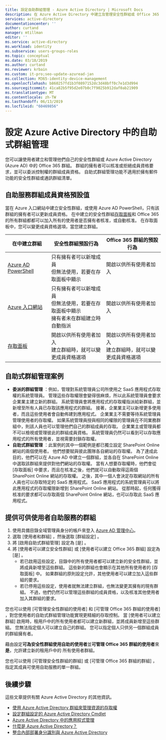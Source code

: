 ```yaml
---
title: 設定自助群組管理 - Azure Active Directory | Microsoft Docs
description: 在 Azure Active Directory 中建立及管理安全性群組或 Office 365 群組，並要求安全性群組或 Office 365 群組成員資格
services: active-directory
documentationcenter: ''
author: curtand
manager: mtillman
editor: ''
ms.service: active-directory
ms.workload: identity
ms.subservice: users-groups-roles
ms.topic: conceptual
ms.date: 03/18/2019
ms.author: curtand
ms.reviewer: krbain
ms.custom: it-pro;seo-update-azuread-jan
ms.collection: M365-identity-device-management
ms.openlocfilehash: b860257fd1b3f0897152dc3d48bff0c7e1d3d994
ms.sourcegitcommit: 41ca82b5f95d2e07b0c7f9025b912daf0ab21909
ms.translationtype: MT
ms.contentlocale: zh-TW
ms.lasthandoff: 06/13/2019
ms.locfileid: "60469856"
---
```

# <a name="set-up-self-service-group-management-in-azure-active-directory"></a>設定 Azure Active Directory 中的自助式群組管理 

您可以讓使用者建立和管理他們自己的安全性群組或 Azure Active Directory (Azure AD) 中的 Office 365 群組。 群組的擁有者可以核准或拒絕成員資格要求，並可以委派控制權的群組成員資格。 自助式群組管理功能不適用於擁有郵件功能的安全性群組或通訊群組清單。

## <a name="self-service-group-membership-defaults"></a>自助服務群組成員資格預設值

當在 Azure 入口網站中建立安全性群組，或使用 Azure AD PowerShell，只有該群組的擁有者可以更新成員資格。 在中建立的安全性群組[存取面板](https://account.activedirectory.windowsazure.com/r#/joinGroups)和 Office 365 的所有群組都都可以加入所有的使用者是否擁有者核准，或自動核准。 在存取面板中，您可以變更成員資格選項，當您建立群組。

在中建立群組 | 安全性群組預設行為 | Office 365 群組的預設行為
------------------ | ------------------------------- | ---------------------------------
[Azure AD PowerShell](groups-settings-cmdlets.md) | 只有擁有者可以新增成員<br>但無法使用，若要在存取面板中顯示 | 開啟以供所有使用者加入
[Azure 入口網站](https://portal.azure.com) | 只有擁有者可以新增成員<br>但無法使用，若要在存取面板中顯示<br>擁有者未在群組建立時自動指派 | 開啟以供所有使用者加入
[存取面板](https://account.activedirectory.windowsazure.com/r#/joinGroups) | 開啟以供所有使用者加入<br>建立群組時，就可以變更成員資格選項 | 開啟以供所有使用者加入<br>建立群組時，就可以變更成員資格選項

## <a name="self-service-group-management-scenarios"></a>自助式群組管理案例

* **委派的群組管理** ：例如，管理對系統管理員公司所使用之 SaaS 應用程式存取權的系統管理員。 管理這些存取權限會變得很麻煩，所以此系統管理員會要求企業業主建立新的群組。 系統管理員會將應用程式的存取權指派給新群組，並新增至所有人員已存取該應用程式的群組。 接著，企業業主可以新增更多使用者，而且這些使用者會自動佈建到應用程式。 企業業主不需要等待系統管理員管理使用者的存取權。 如果系統管理員授與相同的權限的管理員在不同業務群組中，則該人員也可以管理他們自己的群組成員的存取。 企業業主或管理員都不可以檢視或管理彼此的群組成員資格。 系統管理員仍然可以看到可以存取應用程式的所有使用者，並視需要封鎖存取權。
* **自助式群組管理** ：此案例的其中一個範例是都已獨立設定 SharePoint Online 網站的兩個使用者。 他們想要賦與彼此團隊各自網站的存取權。 為了達成此目的，他們可以在 Azure AD 中建立一個群組，並各自在 SharePoint Online 中選取該群組來提供對他們網站的存取權。 當有人想要存取權時，他們會從 [存取面板] 中要求，而且在核准之後，他們就可以自動取得這兩個 SharePoint Online 網站的存取權。 之後，其中一個人會決定存取網站的所有人員也可以存取特定的 SaaS 應用程式。 SaaS 應用程式的系統管理員可以將此應用程式的存取權限新增到 SharePoint Online 網站。 從那時起，任何獲得核准的要求都可以存取兩個 SharePoint Online 網站，也可以存取此 SaaS 應用程式。

## <a name="make-a-group-available-for-user-self-service"></a>提供可供使用者自助服務的群組

1. 使用具備目錄全域管理員身分的帳戶來登入 [Azure AD 管理中心](https://aad.portal.azure.com)。
2. 選取 [使用者和群組]  ，然後選取 [群組設定]  。
3. 將 [啟用自助式群組管理]  設定為 [是]  。
4. 將 [使用者可以建立安全性群組]  或 [使用者可以建立 Office 365 群組]  設定為 [是]  。
   * 若已啟用這些設定，目錄中的所有使用者都可以建立新的安全性群組，並將成員新增至這些群組。 這些新的群組也會顯示在其他所有使用者的 [存取面板] 中。 如果群組的原則設定允許，其他使用者可以建立加入這些群組的要求。 
   * 若已停用這些設定，使用者就無法建立群組，也無法變更其擁有的現有群組。 不過，他們仍然可以管理這些群組的成員資格，以及核准其他使用者加入其群組的要求。

您也可以使用 [可管理安全性群組的使用者]  和 [可管理 Office 365 群組的使用者]  ，對您使用者的自助式群組管理功能實現更精細的存取控制。 當 [使用者可以建立群組]  啟用時，租用戶中的所有使用者都可以建立新群組，並將成員新增至這些群組。 您無法指定個人可以建立自己的群組。 您可以指定個人只供另一個群組成員的群組擁有者。

藉由設定**可為安全性群組使用自助的使用者**並**可管理 Office 365 群組的使用者**來**是**，允許建立新的租用戶中的 所有使用者群組。

您也可以使用 [可管理安全性群組的群組]  或 [可管理 Office 365 群組的群組]  ，指定其成員可使用自助服務的單一群組。

## <a name="next-steps"></a>後續步驟

這些文章提供有關 Azure Active Directory 的其他資訊。

* [使用 Azure Active Directory 群組來管理資源的存取權](../fundamentals/active-directory-manage-groups.md)
* [設定群組設定的 Azure Active Directory Cmdlet](groups-settings-cmdlets.md)
* [Azure Active Directory 中的應用程式管理](../manage-apps/what-is-application-management.md)
* [什麼是 Azure Active Directory？](../fundamentals/active-directory-whatis.md)
* [整合內部部署身分識別與 Azure Active Directory](../hybrid/whatis-hybrid-identity.md)
